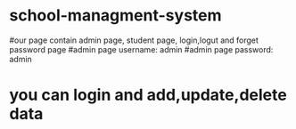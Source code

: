 # school-managment-system
#our page contain admin page, student page, login,logut and forget password page
#admin page username: admin
#admin page password: admin
# you can login and add,update,delete data
